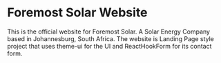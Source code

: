 # Foremost Solar Website

This is the official website for Foremost Solar. A Solar Energy Company based in Johannesburg, South Africa. The website is Landing Page style project that uses theme-ui for the UI and ReactHookForm for its contact form.

